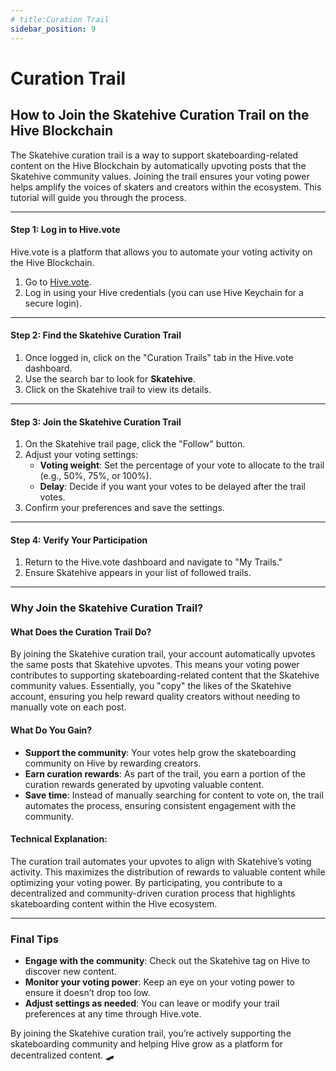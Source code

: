 ```yaml
---
# title:Curation Trail
sidebar_position: 9
---
```

# Curation Trail 

## How to Join the Skatehive Curation Trail on the Hive Blockchain

The Skatehive curation trail is a way to support skateboarding-related content on the Hive Blockchain by automatically upvoting posts that the Skatehive community values. Joining the trail ensures your voting power helps amplify the voices of skaters and creators within the ecosystem. This tutorial will guide you through the process.

---


#### Step 1: Log in to Hive.vote
Hive.vote is a platform that allows you to automate your voting activity on the Hive Blockchain.

1. Go to [Hive.vote](https://hive.vote).
2. Log in using your Hive credentials (you can use Hive Keychain for a secure login).

---

#### Step 2: Find the Skatehive Curation Trail
1. Once logged in, click on the "Curation Trails" tab in the Hive.vote dashboard.
2. Use the search bar to look for **Skatehive**.
3. Click on the Skatehive trail to view its details.

---

#### Step 3: Join the Skatehive Curation Trail
1. On the Skatehive trail page, click the "Follow" button.
2. Adjust your voting settings:
   - **Voting weight**: Set the percentage of your vote to allocate to the trail (e.g., 50%, 75%, or 100%).
   - **Delay**: Decide if you want your votes to be delayed after the trail votes.
3. Confirm your preferences and save the settings.

---

#### Step 4: Verify Your Participation
1. Return to the Hive.vote dashboard and navigate to "My Trails."
2. Ensure Skatehive appears in your list of followed trails.

---

### Why Join the Skatehive Curation Trail?

#### What Does the Curation Trail Do?
By joining the Skatehive curation trail, your account automatically upvotes the same posts that Skatehive upvotes. This means your voting power contributes to supporting skateboarding-related content that the Skatehive community values. Essentially, you "copy" the likes of the Skatehive account, ensuring you help reward quality creators without needing to manually vote on each post.

#### What Do You Gain?
- **Support the community**: Your votes help grow the skateboarding community on Hive by rewarding creators.
- **Earn curation rewards**: As part of the trail, you earn a portion of the curation rewards generated by upvoting valuable content.
- **Save time**: Instead of manually searching for content to vote on, the trail automates the process, ensuring consistent engagement with the community.

#### Technical Explanation:
The curation trail automates your upvotes to align with Skatehive’s voting activity. This maximizes the distribution of rewards to valuable content while optimizing your voting power. By participating, you contribute to a decentralized and community-driven curation process that highlights skateboarding content within the Hive ecosystem.

---

### Final Tips
- **Engage with the community**: Check out the Skatehive tag on Hive to discover new content.
- **Monitor your voting power**: Keep an eye on your voting power to ensure it doesn’t drop too low.
- **Adjust settings as needed**: You can leave or modify your trail preferences at any time through Hive.vote.

By joining the Skatehive curation trail, you’re actively supporting the skateboarding community and helping Hive grow as a platform for decentralized content. 🛹

